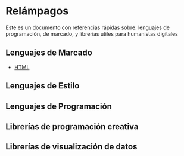 # Relámpagos
Este es un documento con referencias rápidas sobre: lenguajes de programación, de marcado, y librerías utiles para humanistas digitales

## Lenguajes de Marcado

* [HTML](https://github.com/srsergiorodriguez/relampagos/blob/master/html.md)

## Lenguajes de Estilo

## Lenguajes de Programación

## Librerías de programación creativa

## Librerías de visualización de datos
